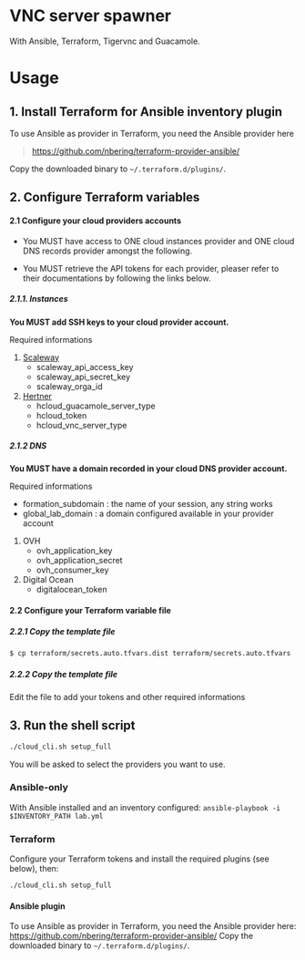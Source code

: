 # VNC server spawner

With Ansible, Terraform, Tigervnc and Guacamole.

# Usage


## 1. Install Terraform for Ansible inventory plugin

To use Ansible as provider in Terraform, you need the Ansible provider here

> https://github.com/nbering/terraform-provider-ansible/

Copy the downloaded binary to `~/.terraform.d/plugins/`.

## 2. Configure Terraform variables

#### 2.1 Configure your cloud providers accounts

* You MUST have access to ONE cloud instances provider and ONE cloud DNS records provider amongst the following.

* You MUST retrieve the API tokens for each provider, pleaser refer to their documentations by following the links below. 

##### 2.1.1. Instances
**You MUST add SSH keys to your cloud provider account.**

Required informations


1. [Scaleway](https://registry.terraform.io/providers/scaleway/scaleway/latest/docs)
   - scaleway_api_access_key
   - scaleway_api_secret_key  
   - scaleway_orga_id  
2. [Hertner](https://registry.terraform.io/providers/hetznercloud/hcloud/latest/docs) 
   - hcloud_guacamole_server_type 
   - hcloud_token 
   - hcloud_vnc_server_type 
   

##### 2.1.2 DNS

**You MUST have a domain recorded in your cloud DNS provider account.**

Required informations

- formation_subdomain : the name of your session, any string works 
- global_lab_domain : a domain configured available in your provider account

1. OVH
   - ovh_application_key 
   - ovh_application_secret 
   - ovh_consumer_key 
2. Digital Ocean
   - digitalocean_token 


#### 2.2 Configure your Terraform variable file

##### 2.2.1 Copy the template file 


```bash
$ cp terraform/secrets.auto.tfvars.dist terraform/secrets.auto.tfvars
```

##### 2.2.2 Copy the template file 

Edit the file to add your tokens and other required informations 


## 3.  Run the shell script

```bash
./cloud_cli.sh setup_full
```

You will be asked to select the providers you want to use.



### Ansible-only

With Ansible installed and an inventory configured:
`ansible-playbook -i $INVENTORY_PATH lab.yml`

### Terraform

Configure your Terraform tokens and install the required plugins (see below), then:
```bash
./cloud_cli.sh setup_full
```

#### Ansible plugin

To use Ansible as provider in Terraform, you need the Ansible provider here: <https://github.com/nbering/terraform-provider-ansible/>
Copy the downloaded binary to `~/.terraform.d/plugins/`.
